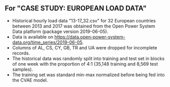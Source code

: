  ## For "CASE STUDY: EUROPEAN LOAD DATA"
 * Historical hourly load data "13-17_32.csv" for 32 European countries between 2013 and 2017 was obtained from the Open Power System Data platform (package version 2019-06-05).
 * Data is available on https://data.open-power-system-data.org/time_series/2019-06-05.
 * Columns of AL, CS, CY, GB, TR and UA were dropped for incomplete records. 
 * The historical data was randomly split into training and test set in blocks of one week with the proportion of 4:1 (35,148 training and 8,569 test samples).
 * The training set was standard min-max normalized before being fed into the CVAE model.

